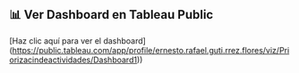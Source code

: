 ## 📊 Ver Dashboard en Tableau Public
[Haz clic aquí para ver el dashboard] (https://public.tableau.com/app/profile/ernesto.rafael.guti.rrez.flores/viz/Priorizacindeactividades/Dashboard1))
